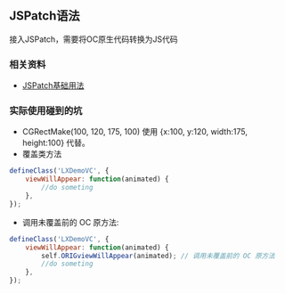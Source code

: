 ## JSPatch语法
接入JSPatch，需要将OC原生代码转换为JS代码

### 相关资料
- [JSPatch基础用法](https://github.com/bang590/JSPatch/wiki/JSPatch-%E5%9F%BA%E7%A1%80%E7%94%A8%E6%B3%95#%E8%A6%86%E7%9B%96%E6%96%B9%E6%B3%95)

### 实际使用碰到的坑
- CGRectMake(100, 120, 175, 100) 使用 {x:100, y:120, width:175, height:100} 代替。
- 覆盖类方法
```js
defineClass('LXDemoVC', {
    viewWillAppear: function(animated) {
        //do someting
    },
});
```
- 调用未覆盖前的 OC 原方法:
```js
defineClass('LXDemoVC', {
    viewWillAppear: function(animated) {
        self.ORIGviewWillAppear(animated); // 调用未覆盖前的 OC 原方法
        //do someting
    },
});
```
